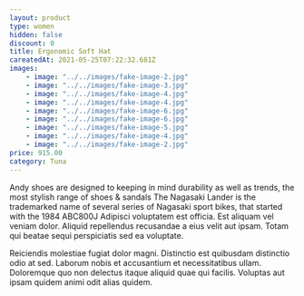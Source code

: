 ```yaml
---
layout: product
type: women
hidden: false
discount: 0
title: Ergonomic Soft Hat
careatedAt: 2021-05-25T07:22:32.681Z
images:
    - image: "../../images/fake-image-2.jpg"
    - image: "../../images/fake-image-3.jpg"
    - image: "../../images/fake-image-4.jpg"
    - image: "../../images/fake-image-4.jpg"
    - image: "../../images/fake-image-6.jpg"
    - image: "../../images/fake-image-6.jpg"
    - image: "../../images/fake-image-5.jpg"
    - image: "../../images/fake-image-4.jpg"
    - image: "../../images/fake-image-2.jpg"
price: 915.00
category: Tuna
---
```

Andy shoes are designed to keeping in mind durability as well as trends, the most stylish range of shoes & sandals
The Nagasaki Lander is the trademarked name of several series of Nagasaki sport bikes, that started with the 1984 ABC800J
Adipisci voluptatem est officia. Est aliquam vel veniam dolor. Aliquid repellendus recusandae a eius velit aut ipsam. Totam qui beatae sequi perspiciatis sed ea voluptate.
 Reiciendis molestiae fugiat dolor magni. Distinctio est quibusdam distinctio odio at sed. Laborum nobis et accusantium et necessitatibus ullam. Doloremque quo non delectus itaque aliquid quae qui facilis. Voluptas aut ipsam quidem animi odit alias quidem.
